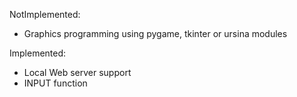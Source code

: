 NotImplemented:
  - Graphics programming using pygame, tkinter or ursina modules

Implemented:
  - Local Web server support
  - INPUT function

